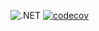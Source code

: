 ![.NET](https://github.com/Giviruk/Actions/actions/workflows/dotnet.yml/badge.svg)
[![codecov](https://codecov.io/gh/DMak80/Actions/branch/HW1/graph/badge.svg?token=AJ1EHK3XZH)](https://codecov.io/gh/DMak80/Actions)